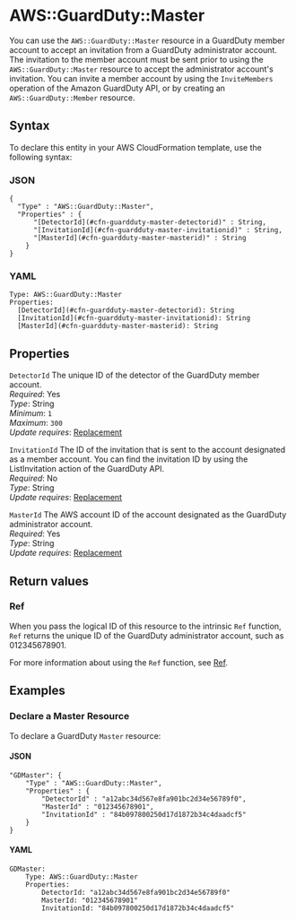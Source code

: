 # AWS::GuardDuty::Master<a name="aws-resource-guardduty-master"></a>

You can use the `AWS::GuardDuty::Master` resource in a GuardDuty member account to accept an invitation from a GuardDuty administrator account\. The invitation to the member account must be sent prior to using the `AWS::GuardDuty::Master` resource to accept the administrator account's invitation\. You can invite a member account by using the `InviteMembers` operation of the Amazon GuardDuty API, or by creating an `AWS::GuardDuty::Member` resource\.

## Syntax<a name="aws-resource-guardduty-master-syntax"></a>

To declare this entity in your AWS CloudFormation template, use the following syntax:

### JSON<a name="aws-resource-guardduty-master-syntax.json"></a>

```
{
  "Type" : "AWS::GuardDuty::Master",
  "Properties" : {
      "[DetectorId](#cfn-guardduty-master-detectorid)" : String,
      "[InvitationId](#cfn-guardduty-master-invitationid)" : String,
      "[MasterId](#cfn-guardduty-master-masterid)" : String
    }
}
```

### YAML<a name="aws-resource-guardduty-master-syntax.yaml"></a>

```
Type: AWS::GuardDuty::Master
Properties: 
  [DetectorId](#cfn-guardduty-master-detectorid): String
  [InvitationId](#cfn-guardduty-master-invitationid): String
  [MasterId](#cfn-guardduty-master-masterid): String
```

## Properties<a name="aws-resource-guardduty-master-properties"></a>

`DetectorId`  <a name="cfn-guardduty-master-detectorid"></a>
The unique ID of the detector of the GuardDuty member account\.  
*Required*: Yes  
*Type*: String  
*Minimum*: `1`  
*Maximum*: `300`  
*Update requires*: [Replacement](https://docs.aws.amazon.com/AWSCloudFormation/latest/UserGuide/using-cfn-updating-stacks-update-behaviors.html#update-replacement)

`InvitationId`  <a name="cfn-guardduty-master-invitationid"></a>
The ID of the invitation that is sent to the account designated as a member account\. You can find the invitation ID by using the ListInvitation action of the GuardDuty API\.  
*Required*: No  
*Type*: String  
*Update requires*: [Replacement](https://docs.aws.amazon.com/AWSCloudFormation/latest/UserGuide/using-cfn-updating-stacks-update-behaviors.html#update-replacement)

`MasterId`  <a name="cfn-guardduty-master-masterid"></a>
The AWS account ID of the account designated as the GuardDuty administrator account\.  
*Required*: Yes  
*Type*: String  
*Update requires*: [Replacement](https://docs.aws.amazon.com/AWSCloudFormation/latest/UserGuide/using-cfn-updating-stacks-update-behaviors.html#update-replacement)

## Return values<a name="aws-resource-guardduty-master-return-values"></a>

### Ref<a name="aws-resource-guardduty-master-return-values-ref"></a>

 When you pass the logical ID of this resource to the intrinsic `Ref` function, `Ref` returns the unique ID of the GuardDuty administrator account, such as 012345678901\.

For more information about using the `Ref` function, see [Ref](https://docs.aws.amazon.com/AWSCloudFormation/latest/UserGuide/intrinsic-function-reference-ref.html)\.

## Examples<a name="aws-resource-guardduty-master--examples"></a>



### Declare a Master Resource<a name="aws-resource-guardduty-master--examples--Declare_a_Master_Resource"></a>

To declare a GuardDuty `Master` resource:

#### JSON<a name="aws-resource-guardduty-master--examples--Declare_a_Master_Resource--json"></a>

```
"GDMaster": {
    "Type" : "AWS::GuardDuty::Master",
    "Properties" : {
        "DetectorId" : "a12abc34d567e8fa901bc2d34e56789f0",
        "MasterId" : "012345678901",
        "InvitationId" : "84b097800250d17d1872b34c4daadcf5"
    }
}
```

#### YAML<a name="aws-resource-guardduty-master--examples--Declare_a_Master_Resource--yaml"></a>

```
GDMaster:
    Type: AWS::GuardDuty::Master
    Properties:
        DetectorId: "a12abc34d567e8fa901bc2d34e56789f0"
        MasterId: "012345678901"
        InvitationId: "84b097800250d17d1872b34c4daadcf5"
```